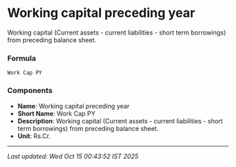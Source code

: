 # Working capital preceding year
Working capital (Current assets - current liabilities - short term borrowings) from preceding balance sheet.

### Formula
```text
Work Cap PY
```


### Components
- **Name**: Working capital preceding year
- **Short Name**: Work Cap PY
- **Description**: Working capital (Current assets - current liabilities - short term borrowings) from preceding balance sheet.
- **Unit**: Rs.Cr.

---
*Last updated: Wed Oct 15 00:43:52 IST 2025*
